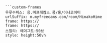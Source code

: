 

```쿠스통-프라메스
```custom-frames
우루수피스: 응.미프레캄스.콩/홍/이나코이미
urlSuffix: m.myfreecams.com/room/HinakoHime
frame: https://
frame: https://
스칠리: 에이그트:50브
style: height:50vh
```
```